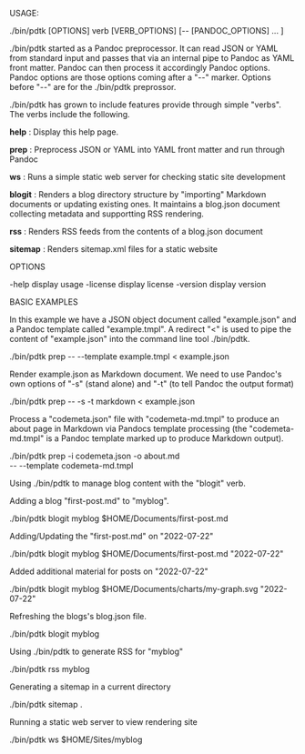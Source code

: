 
USAGE:

  ./bin/pdtk [OPTIONS] verb [VERB_OPTIONS] [-- [PANDOC_OPTIONS] ... ]

./bin/pdtk started as a Pandoc preprocessor. It can read JSON 
or YAML from standard input and passes that via an internal 
pipe to Pandoc as YAML front matter. Pandoc can then process it
accordingly Pandoc options. Pandoc options are those options
coming after a "--" marker. Options before "--" are for
the ./bin/pdtk preprossor. 

./bin/pdtk has grown to include features provide through simple
"verbs". The verbs include the following.

**help**
: Display this help page.

**prep**
: Preprocess JSON or YAML into YAML front matter and run through Pandoc

**ws**
: Runs a simple static web server for checking static site development

**blogit**
: Renders a blog directory structure by "importing" Markdown documents
or updating existing ones. It maintains a blog.json document collecting
metadata and supportting RSS rendering.

**rss**
: Renders RSS feeds from the contents of a blog.json document

**sitemap**
: Renders sitemap.xml files for a static website


OPTIONS

  -help       display usage
  -license    display license
  -version    display version

BASIC EXAMPLES

In this example we have a JSON object document called
"example.json" and a Pandoc template called "example.tmpl".
A redirect "<" is used to pipe the content of "example.json"
into the command line tool ./bin/pdtk.

  ./bin/pdtk prep -- --template example.tmpl < example.json

Render example.json as Markdown document. We need to use
Pandoc's own options of "-s" (stand alone) and "-t" (to
tell Pandoc the output format)

  ./bin/pdtk prep -- -s -t markdown < example.json

Process a "codemeta.json" file with "codemeta-md.tmpl" to
produce an about page in Markdown via Pandocs template
processing (the "codemeta-md.tmpl" is a Pandoc template
marked up to produce Markdown output).

  ./bin/pdtk prep -i codemeta.json -o about.md \
             -- --template codemeta-md.tmpl

Using ./bin/pdtk to manage blog content with the "blogit"
verb. 

Adding a blog "first-post.md" to "myblog".

  ./bin/pdtk blogit myblog $HOME/Documents/first-post.md

Adding/Updating the "first-post.md" on "2022-07-22"

  ./bin/pdtk blogit myblog $HOME/Documents/first-post.md "2022-07-22"

Added additional material for posts on "2022-07-22"

  ./bin/pdtk blogit myblog $HOME/Documents/charts/my-graph.svg "2022-07-22"

Refreshing the blogs's blog.json file.

  ./bin/pdtk blogit myblog

Using ./bin/pdtk to generate RSS for "myblog"

  ./bin/pdtk rss myblog

Generating a sitemap in a current directory

  ./bin/pdtk sitemap .

Running a static web server to view rendering site

  ./bin/pdtk ws $HOME/Sites/myblog

